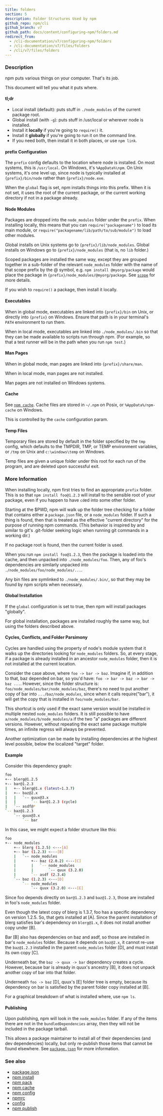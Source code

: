 ```yaml
---
title: folders
section: 5
description: Folder Structures Used by npm
github_repo: npm/cli
github_branch: v7
github_path: docs/content/configuring-npm/folders.md
redirect_from:
  - /cli-documentation/v7/configuring-npm/folders
  - /cli-documentation/v7/files/folders
  - /cli/v7/files/folders
---
```


### Description

npm puts various things on your computer.  That's its job.

This document will tell you what it puts where.

#### tl;dr

* Local install (default): puts stuff in `./node_modules` of the current
  package root.
* Global install (with `-g`): puts stuff in /usr/local or wherever node
  is installed.
* Install it **locally** if you're going to `require()` it.
* Install it **globally** if you're going to run it on the command line.
* If you need both, then install it in both places, or use `npm link`.

#### prefix Configuration

The `prefix` config defaults to the location where node is installed.
On most systems, this is `/usr/local`. On Windows, it's `%AppData%\npm`.
On Unix systems, it's one level up, since node is typically installed at
`{prefix}/bin/node` rather than `{prefix}/node.exe`.

When the `global` flag is set, npm installs things into this prefix.
When it is not set, it uses the root of the current package, or the
current working directory if not in a package already.

#### Node Modules

Packages are dropped into the `node_modules` folder under the `prefix`.
When installing locally, this means that you can
`require("packagename")` to load its main module, or
`require("packagename/lib/path/to/sub/module")` to load other modules.

Global installs on Unix systems go to `{prefix}/lib/node_modules`.
Global installs on Windows go to `{prefix}/node_modules` (that is, no
`lib` folder.)

Scoped packages are installed the same way, except they are grouped together
in a sub-folder of the relevant `node_modules` folder with the name of that
scope prefix by the @ symbol, e.g. `npm install @myorg/package` would place
the package in `{prefix}/node_modules/@myorg/package`. See
[`scope`](/cli/v7/using-npm/scope) for more details.

If you wish to `require()` a package, then install it locally.

#### Executables

When in global mode, executables are linked into `{prefix}/bin` on Unix,
or directly into `{prefix}` on Windows.  Ensure that path is in your
terminal's `PATH` environment to run them.

When in local mode, executables are linked into
`./node_modules/.bin` so that they can be made available to scripts run
through npm.  (For example, so that a test runner will be in the path
when you run `npm test`.)

#### Man Pages

When in global mode, man pages are linked into `{prefix}/share/man`.

When in local mode, man pages are not installed.

Man pages are not installed on Windows systems.

#### Cache

See [`npm cache`](/cli/v7/commands/npm-cache).  Cache files are stored in `~/.npm` on Posix, or
`%AppData%/npm-cache` on Windows.

This is controlled by the `cache` configuration param.

#### Temp Files

Temporary files are stored by default in the folder specified by the
`tmp` config, which defaults to the TMPDIR, TMP, or TEMP environment
variables, or `/tmp` on Unix and `c:\windows\temp` on Windows.

Temp files are given a unique folder under this root for each run of the
program, and are deleted upon successful exit.

### More Information

When installing locally, npm first tries to find an appropriate
`prefix` folder.  This is so that `npm install foo@1.2.3` will install
to the sensible root of your package, even if you happen to have `cd`ed
into some other folder.

Starting at the $PWD, npm will walk up the folder tree checking for a
folder that contains either a `package.json` file, or a `node_modules`
folder.  If such a thing is found, then that is treated as the effective
"current directory" for the purpose of running npm commands.  (This
behavior is inspired by and similar to git's .git-folder seeking
logic when running git commands in a working dir.)

If no package root is found, then the current folder is used.

When you run `npm install foo@1.2.3`, then the package is loaded into
the cache, and then unpacked into `./node_modules/foo`.  Then, any of
foo's dependencies are similarly unpacked into
`./node_modules/foo/node_modules/...`.

Any bin files are symlinked to `./node_modules/.bin/`, so that they may
be found by npm scripts when necessary.

#### Global Installation

If the `global` configuration is set to true, then npm will
install packages "globally".

For global installation, packages are installed roughly the same way,
but using the folders described above.

#### Cycles, Conflicts, and Folder Parsimony

Cycles are handled using the property of node's module system that it
walks up the directories looking for `node_modules` folders.  So, at every
stage, if a package is already installed in an ancestor `node_modules`
folder, then it is not installed at the current location.

Consider the case above, where `foo -> bar -> baz`.  Imagine if, in
addition to that, baz depended on bar, so you'd have:
`foo -> bar -> baz -> bar -> baz ...`.  However, since the folder
structure is: `foo/node_modules/bar/node_modules/baz`, there's no need to
put another copy of bar into `.../baz/node_modules`, since when it calls
require("bar"), it will get the copy that is installed in
`foo/node_modules/bar`.

This shortcut is only used if the exact same
version would be installed in multiple nested `node_modules` folders.  It
is still possible to have `a/node_modules/b/node_modules/a` if the two
"a" packages are different versions.  However, without repeating the
exact same package multiple times, an infinite regress will always be
prevented.

Another optimization can be made by installing dependencies at the
highest level possible, below the localized "target" folder.

#### Example

Consider this dependency graph:

```bash
foo
+-- blerg@1.2.5
+-- bar@1.2.3
|   +-- blerg@1.x (latest=1.3.7)
|   +-- baz@2.x
|   |   `-- quux@3.x
|   |       `-- bar@1.2.3 (cycle)
|   `-- asdf@*
`-- baz@1.2.3
    `-- quux@3.x
        `-- bar
```

In this case, we might expect a folder structure like this:

```bash
foo
+-- node_modules
    +-- blerg (1.2.5) <---[A]
    +-- bar (1.2.3) <---[B]
    |   `-- node_modules
    |       +-- baz (2.0.2) <---[C]
    |       |   `-- node_modules
    |       |       `-- quux (3.2.0)
    |       `-- asdf (2.3.4)
    `-- baz (1.2.3) <---[D]
        `-- node_modules
            `-- quux (3.2.0) <---[E]
```

Since foo depends directly on `bar@1.2.3` and `baz@1.2.3`, those are
installed in foo's `node_modules` folder.

Even though the latest copy of blerg is 1.3.7, foo has a specific
dependency on version 1.2.5.  So, that gets installed at [A].  Since the
parent installation of blerg satisfies bar's dependency on `blerg@1.x`,
it does not install another copy under [B].

Bar [B] also has dependencies on baz and asdf, so those are installed in
bar's `node_modules` folder.  Because it depends on `baz@2.x`, it cannot
re-use the `baz@1.2.3` installed in the parent `node_modules` folder [D],
and must install its own copy [C].

Underneath bar, the `baz -> quux -> bar` dependency creates a cycle.
However, because bar is already in quux's ancestry [B], it does not
unpack another copy of bar into that folder.

Underneath `foo -> baz` [D], quux's [E] folder tree is empty, because its
dependency on bar is satisfied by the parent folder copy installed at [B].

For a graphical breakdown of what is installed where, use `npm ls`.

#### Publishing

Upon publishing, npm will look in the `node_modules` folder.  If any of
the items there are not in the `bundledDependencies` array, then they will
not be included in the package tarball.

This allows a package maintainer to install all of their dependencies
(and dev dependencies) locally, but only re-publish those items that
cannot be found elsewhere.  See [`package.json`](/cli/v7/configuring-npm/package-json) for more information.

### See also

* [package.json](/cli/v7/configuring-npm/package-json)
* [npm install](/cli/v7/commands/npm-install)
* [npm pack](/cli/v7/commands/npm-pack)
* [npm cache](/cli/v7/commands/npm-cache)
* [npm config](/cli/v7/commands/npm-config)
* [npmrc](/cli/v7/configuring-npm/npmrc)
* [config](/cli/v7/using-npm/config)
* [npm publish](/cli/v7/commands/npm-publish)
